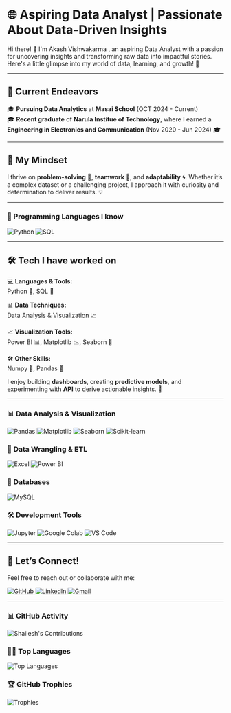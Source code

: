 # 🌐 Aspiring Data Analyst | Passionate About Data-Driven Insights  
Hi there! 👋 I'm Akash Vishwakarma , an aspiring Data Analyst with a passion for uncovering insights and transforming raw data into impactful stories. Here's a little glimpse into my world of data, learning, and growth! 🌟

---
## 🌱 Current Endeavors  
🎓 **Pursuing Data Analytics** at **Masai School** (OCT 2024 - Current)  
🎓 **Recent graduate** of **Narula Institue of Technology**, where I earned a **Engineering in Electronics and Communication** (Nov 2020 - Jun 2024) 🎓  

---

## 🧠 My Mindset  
I thrive on **problem-solving** 🧩, **teamwork** 🤝, and **adaptability** 🌀. Whether it’s a complex dataset or a challenging project, I approach it with curiosity and determination to deliver results. 💡 

---

### 🔧 Programming Languages I know
<div>
  <img src="https://img.shields.io/badge/Python-3776AB?style=for-the-badge&logo=python&logoColor=white" alt="Python"/>
  <img src="https://img.shields.io/badge/SQL-336791?style=for-the-badge&logo=microsoft-sql-server&logoColor=white" alt="SQL"/>
</div>

---

## 🛠️ Tech I have worked on 
💻 **Languages & Tools:**  
Python 🐍, SQL 💾

📊 **Data Techniques:**  
Data Analysis & Visualization 📈

📈 **Visualization Tools:**  
Power BI 📊, Matplotlib 📉, Seaborn 🎨  

🛠️ **Other Skills:**  
Numpy 🧮, Pandas 🐼  

I enjoy building **dashboards**, creating **predictive models**, and experimenting with **API** to derive actionable insights. 🤖  

---

### 📊 Data Analysis & Visualization  
<div>
  <img src="https://img.shields.io/badge/Pandas-150458?style=for-the-badge&logo=pandas&logoColor=white" alt="Pandas"/>
  <img src="https://img.shields.io/badge/Matplotlib-013243?style=for-the-badge&logo=matplotlib&logoColor=white" alt="Matplotlib"/>
  <img src="https://img.shields.io/badge/Seaborn-3776AB?style=for-the-badge&logo=python&logoColor=white" alt="Seaborn"/>
  <img src="https://img.shields.io/badge/ScikitLearn-F7931E?style=for-the-badge&logo=scikit-learn&logoColor=white" alt="Scikit-learn"/>
</div>

### 🧹 Data Wrangling & ETL  
<div>
  <img src="https://img.shields.io/badge/Excel-217346?style=for-the-badge&logo=microsoft-excel&logoColor=white" alt="Excel"/>
  <img src="https://img.shields.io/badge/PowerBI-F2C811?style=for-the-badge&logo=power-bi&logoColor=black" alt="Power BI"/>
</div>


### 📂 Databases  
<div>
  <img src="https://img.shields.io/badge/MySQL-4479A1?style=for-the-badge&logo=mysql&logoColor=white" alt="MySQL"/>
</div>

### 🛠 Development Tools  
<div>
  <img src="https://img.shields.io/badge/Jupyter-F37626?style=for-the-badge&logo=jupyter&logoColor=white" alt="Jupyter"/>
  <img src="https://img.shields.io/badge/GoogleColab-F9AB00?style=for-the-badge&logo=google-colab&logoColor=white" alt="Google Colab"/>
  <img src="https://img.shields.io/badge/VSCode-007ACC?style=for-the-badge&logo=visual-studio-code&logoColor=white" alt="VS Code"/>
</div>

---


## 🌱 Let’s Connect!  
Feel free to reach out or collaborate with me:  
<div>
  <a href="https://github.com/akashBhaiya">
    <img src="https://img.shields.io/badge/GitHub-181717?style=for-the-badge&logo=github&logoColor=white" alt="GitHub"/>
  </a>
  <a href="https://www.linkedin.com/in/akash-vishwakarma-396b89210">
    <img src="https://img.shields.io/badge/LinkedIn-0A66C2?style=for-the-badge&logo=linkedin&logoColor=white" alt="LinkedIn"/>
  </a>
  <a href="akashvishwakarmaav84@gmail.com">
    <img src="https://img.shields.io/badge/Gmail-D14836?style=for-the-badge&logo=gmail&logoColor=white" alt="Gmail"/>
  </a>
</div>

--- 

### 📊 GitHub Activity  
![Shailesh's Contributions](https://github-readme-stats.vercel.app/api?username=shailesh-1011&show_icons=true&theme=radical&hide_border=true)

### 🧑‍💻 Top Languages  
![Top Languages](https://github-readme-stats.vercel.app/api/top-langs/?username=shailesh-1011&layout=compact&theme=radical&hide_border=true)

### 🏆 GitHub Trophies  
![Trophies](https://github-profile-trophy.vercel.app/?username=shailesh-1011&theme=radical&no-frame=true&margin-w=15)



